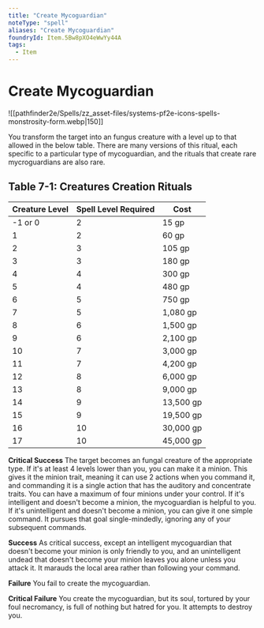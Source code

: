 ```yaml
---
title: "Create Mycoguardian"
noteType: "spell"
aliases: "Create Mycoguardian"
foundryId: Item.5Bw8pXO4eWwYy44A
tags:
  - Item
---
```


# Create Mycoguardian
![[pathfinder2e/Spells/zz_asset-files/systems-pf2e-icons-spells-monstrosity-form.webp|150]]

You transform the target into an fungus creature with a level up to that allowed in the below table. There are many versions of this ritual, each specific to a particular type of mycoguardian, and the rituals that create rare mycroguardians are also rare.

## Table 7-1: Creatures Creation Rituals

| Creature Level | Spell Level Required | Cost |
| --- | --- | --- |
| \-1 or 0 | 2 | 15 gp |
| 1 | 2 | 60 gp |
| 2 | 3 | 105 gp |
| 3 | 3 | 180 gp |
| 4 | 4 | 300 gp |
| 5 | 4 | 480 gp |
| 6 | 5 | 750 gp |
| 7 | 5 | 1,080 gp |
| 8 | 6 | 1,500 gp |
| 9 | 6 | 2,100 gp |
| 10 | 7 | 3,000 gp |
| 11 | 7 | 4,200 gp |
| 12 | 8 | 6,000 gp |
| 13 | 8 | 9,000 gp |
| 14 | 9 | 13,500 gp |
| 15 | 9 | 19,500 gp |
| 16 | 10 | 30,000 gp |
| 17 | 10 | 45,000 gp |

**Critical Success** The target becomes an fungal creature of the appropriate type. If it's at least 4 levels lower than you, you can make it a minion. This gives it the minion trait, meaning it can use 2 actions when you command it, and commanding it is a single action that has the auditory and concentrate traits. You can have a maximum of four minions under your control. If it's intelligent and doesn't become a minion, the mycoguardian is helpful to you. If it's unintelligent and doesn't become a minion, you can give it one simple command. It pursues that goal single-mindedly, ignoring any of your subsequent commands.

**Success** As critical success, except an intelligent mycoguardian that doesn't become your minion is only friendly to you, and an unintelligent undead that doesn't become your minion leaves you alone unless you attack it. It marauds the local area rather than following your command.

**Failure** You fail to create the mycoguardian.

**Critical Failure** You create the mycoguardian, but its soul, tortured by your foul necromancy, is full of nothing but hatred for you. It attempts to destroy you.
